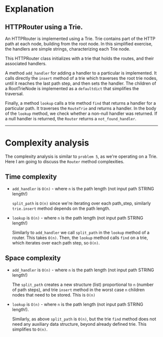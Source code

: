 # Explanation
## HTTPRouter using a Trie. 

An HTTPRouter is implemented using a Trie. Trie contains part of the HTTP path at each node, building from the root node. In this simplified exercise, the handlers are simple strings, characterizing each Trie node.

This HTTPRouter class initializes with a trie that holds the routes, and their associated handlers. 

A method `add_handler` for adding a handler to a particular is implemented. It calls directly the `insert` method of a trie which traverses the root trie nodes, until it reaches the last path step, and then sets the handler. The children of a RootTrieNode is implemented as a `defaultdict` that simplifies the traversal. 

Finally, a method `lookup` calls a trie method `find` that returns a handler for a particular path. It traverses the `RouteTrie` and returns a handler. In the body of the `lookup` method, we check whether a non-null handler was returned. If a null handler is returned, the `Router` returns a `not_found_handler`. 

---

# Complexity analysis
The complexity analysis is similar to `problem 5`, as we're operating on a Trie. Here I am going to discuss the `Router` method complexities.

## Time complexity
- `add_handler` is `O(n)` - where `n` is the path length (not input path STRING length!)
  
    `split_path` is `O(n)` since we're iterating over each path_step, similarly `trie.insert` method depends on the path length. 

- `lookup` is `O(n)` - where `n` is the path length (not input path STRING length!)

    Similarly to `add_handler` we call `split_path` in the `lookup` method of a router. This takes `O(n)`. Then, the `lookup` method calls `find` on a trie, which iterates over each path step, so `O(n)`. 

## Space complexity
- `add_handler` is `O(n)` - where `n` is the path length (not input path STRING length!)

  The `split_path` creates a new structure (list) proportional to `n` (number of path steps), and trie `insert` method in the worst case `n` children nodes that need to be stored. This is `O(n)` 

- `lookup` is `O(n)` - where `n` is the path length (not input path STRING length!).

  Similarly, as above `split_path` is `O(n)`, but the trie `find` method does not need any auxiliary data structure, beyond already defined trie. This simplifies to `O(n)`.